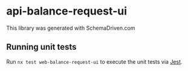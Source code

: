 
# api-balance-request-ui

This library was generated with SchemaDriven.com

## Running unit tests

Run `nx test web-balance-request-ui` to execute the unit tests via [Jest](https://jestjs.io).

